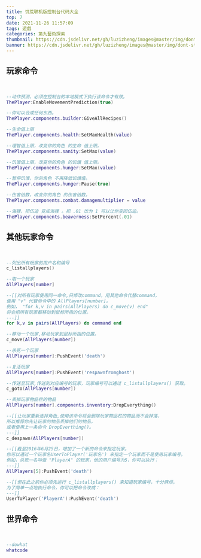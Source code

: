 ```yaml
---
title: 饥荒联机版控制台代码大全
top: 7
date: 2021-11-26 11:57:09
tags: 遊戲 
categories: 第九藝術探索
thumbnail: https://cdn.jsdelivr.net/gh/luzizheng/images@master/img/dont-starve-together-commands.jpeg
banner: https://cdn.jsdelivr.net/gh/luzizheng/images@master/img/dont-starve-together-commands.jpeg
---
```





<style>
    ol li p {
        color: #007d65;
        font-weight: bold;
    }
</style>


<!-- more -->

## 玩家命令

<br>

```lua
--动作预测，必须在控制台的本地模式下执行该命令才有效。
ThePlayer:EnableMovementPrediction(true)
```

```lua
--你可以合成任何东西。
ThePlayer.components.builder:GiveAllRecipes()
```

```lua
--生命值上限
ThePlayer.components.health:SetMaxHealth(value)
```

```lua
--理智值上限，改变你的角色 的生命 值上限。
ThePlayer.components.sanity:SetMax(value)
```


```lua
--饥饿值上限，改变你的角色 的饥饿 值上限。
ThePlayer.components.hunger:SetMax(value)
```


```lua
--暂停饥饿，你的角色 不再降低饥饿值。
ThePlayer.components.hunger:Pause(true)
```


```lua
--伤害倍数，改变你的角色 的伤害倍数。
ThePlayer.components.combat.damagemultiplier = value
```


```lua
--海狸，把伍迪 变成海狸 。把 .01 改为 1 可以让你变回伍迪。
ThePlayer.components.beaverness:SetPercent(.01)
```

## 其他玩家命令
<br>

```lua
--列出所有玩家的用户名和编号
c_listallplayers()
```


```lua
--取一个玩家
AllPlayers[number] 
```


```lua
--[[对所有玩家使用同一命令,只修改command，用其他命令代替command，
使用 "v" 代替命令中的 AllPlayers[number]。
例如， "for k,v in pairs(AllPlayers) do c_move(v) end" 
将会把所有玩家都移动到鼠标所指的位置。
---]]
for k,v in pairs(AllPlayers) do command end 
```


```lua
--移动一个玩家,移动玩家到鼠标所指的位置。
c_move(AllPlayers[number])
```


```lua
--杀死一个玩家
AllPlayers[number]:PushEvent('death')
```


```lua
--复活玩家
AllPlayers[number]:PushEvent('respawnfromghost')
```


```lua
--传送至玩家,传送到对应编号的玩家，玩家编号可以通过 c_listallplayers() 获取。
c_goto(AllPlayers[number]) 
```


```lua
--丢掉玩家物品栏的物品
AllPlayers[number].components.inventory:DropEverything() 
```


```lua
--[[让玩家重新选择角色,使用该命令将会删除玩家物品栏的物品而不会掉落，
所以推荐你先让玩家的物品丢掉他们的物品，
或者使用上一条命令 DropEverthing()。
---]]
c_despawn(AllPlayers[number]) 
```


```lua
--[[截至2016年6月25日，增加了一个新的命令来指定玩家。
你可以通过一个玩家名UserToPlayer('玩家名') 来指定一个玩家而不是使用玩家编号。
例如，杀死一名叫做 "PlayerA" 的玩家，他的用户编号为5，你可以执行：
---]]
AllPlayers[5]:PushEvent('death') 
```


```lua
--[[但在此之前你必须先运行 c_listallplayers() 来知道玩家编号，十分麻烦。
为了简单一点地执行命令，你可以把命令改成：
---]]
UserToPlayer('PlayerA'):PushEvent('death')
```

## 世界命令
<br>

```lua
--dowhat
whatcode
```